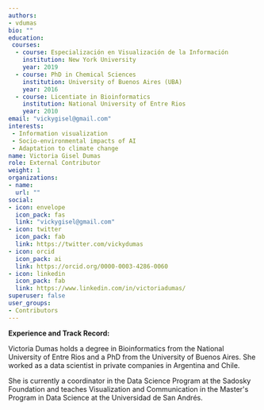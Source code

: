```yaml
---
authors:
- vdumas
bio: ""
education: 
 courses:
  - course: Especialización en Visualización de la Información 
    institution: New York University
    year: 2019
  - course: PhD in Chemical Sciences
    institution: University of Buenos Aires (UBA)
    year: 2016
  - course: Licentiate in Bioinformatics
    institution: National University of Entre Rios
    year: 2010
email: "vickygisel@gmail.com"
interests:
 - Information visualization
 - Socio-environmental impacts of AI
 - Adaptation to climate change
name: Victoria Gisel Dumas
role: External Contributor
weight: 1
organizations:
- name: 
  url: ""
social:
- icon: envelope
  icon_pack: fas
  link: "vickygisel@gmail.com"
- icon: twitter
  icon_pack: fab
  link: https://twitter.com/vickydumas
- icon: orcid
  icon_pack: ai
  link: https://orcid.org/0000-0003-4286-0060
- icon: linkedin
  icon_pack: fab
  link: https://www.linkedin.com/in/victoriadumas/
superuser: false
user_groups:
- Contributors
---
```


**Experience and Track Record:** 

Victoria Dumas holds a degree in Bioinformatics from the National University of Entre Rios and a PhD from the University of Buenos Aires. 
She worked as a data scientist in private companies in Argentina and Chile. 

She is currently a coordinator in the Data Science Program at the Sadosky Foundation and teaches Visualization and Communication in the Master's Program in Data Science at the Universidad de San Andrés.